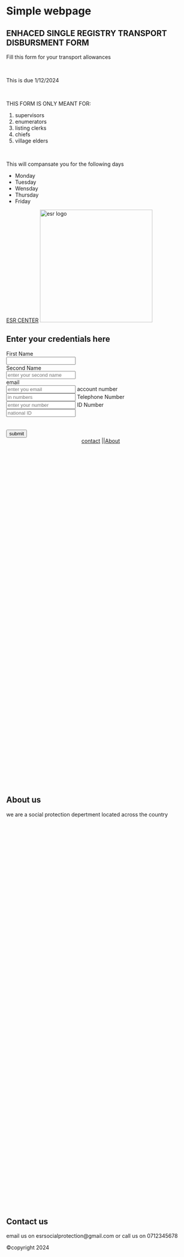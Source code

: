 <!DOCTYPE html>
<html lang="en">
<head>
    <meta charset="UTF-8">
    <meta name="viewport" content="width=device-width, initial-scale=1.0">
    <title>Document</title>
</head>
<h1>Simple webpage</h1>
<body>
    <h2>ENHACED SINGLE REGISTRY TRANSPORT DISBURSMENT FORM</h2>
    <p>Fill this form for your transport allowances</p><br>
    <p>This is due 1/12/2024</p><br>
    <p>THIS FORM IS ONLY MEANT FOR:</p>
    <ol type="1">
        <li>supervisors</li>
        <li>enumerators</li>
        <li>listing clerks</li>
        <li>chiefs</li>
        <li>village elders</li>
    </ol><br>
    <p>This will compansate you for the following days </p>
    <ul>
        <li>Monday</li>
        <li>Tuesday</li>
        <li>Wensday</li>
        <li>Thursday</li>
        <li>Friday</li>
    </ul>
    <a href="https://mis.socialprotection.go.ke:20307/" target="_blank">ESR CENTER</a>
<img src="ESR logo.PNG" alt="esr logo"width="300">
<h2>Enter your credentials here</h2>
<form action="">
  <label for="">First Name</label><br>
  <input type="text" name="" id="" recquired placeholders="enter your first name"><br>
  <label for="">Second Name</label><br>
  <input type="text" name="" id="" recquired placeholder="enter your second name"><br> 
  <label for="">email</label><br>
  <input type="email" name="" id=""recquired placeholder="enter you email">
  <label for="">account number</label><br>
  <input type="text" name="" id=""recquired placeholder="in numbers">
  <label for="">Telephone Number</label><br>
  <input type="text" name="" id=""recquired placeholder="enter your number">
  <label for="">ID Number</label><br>
  <input type="text" name="" id=""recquired placeholder="national ID"><br><br><br>
  <button type="submit">submit</button>
<header>
    <nav>
        <a href="#contactus">contact</a> ||<a href="aboutus">About</a>
    </nav>
</header><br><br><br><br><br><br><br><br><br><br><br><br><br><br><br><br><br><br><br><br><br><br><br><br><br><br><br><br><br><br><br><br><br><br><br><br><br><br><br><br><br><br><br><br><br><br><br><br><br><br>
<section id="about us">
    <h2>About us</h2>
    <p>we are a social protection depertment located across the country</p>
</section><br><br><br><br><br><br><br><br><br><br><br><br><br><br><br><br><br><br><br><br><br><br><br><br><br><br><br><br><br><br><br><br><br><br><br><br><br><br><br><br><br><br><br><br><br><br><br><br><br><br><br><br><br><br><br><br><br><br><br><br>

<section id="contactus">
    <h2>Contact us</h2>
    <p>email us on esrsocialprotection@gmail.com or call us on 0712345678</p>
</section>
<footer>
    <p>&copy;copyright 2024</p>
</footer>
</form>
</body>
</html>
